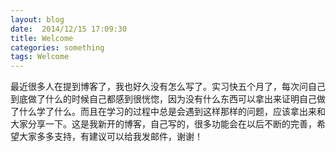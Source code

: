 ```yaml
---
layout: blog
date:  2014/12/15 17:09:30
title: Welcome
categories: something 
tags: Welcome
---
```

最近很多人在提到博客了，我也好久没有怎么写了。实习快五个月了，每次问自己到底做了什么的时候自己都感到很恍惚，因为没有什么东西可以拿出来证明自己做了什么学了什么。而且在学习的过程中总是会遇到这样那样的问题，应该拿出来和大家分享一下。这是我新开的博客，自己写的，很多功能会在以后不断的完善，希望大家多多支持，有建议可以给我发邮件，谢谢！

